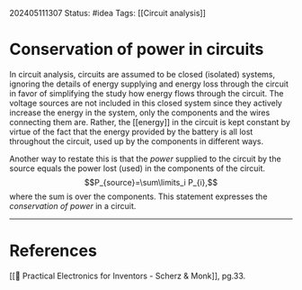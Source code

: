 202405111307
Status: #idea
Tags: [[Circuit analysis]]

# Conservation of power in circuits

In circuit analysis, circuits are assumed to be closed (isolated) systems, ignoring the details of energy supplying and energy loss through the circuit in favor of simplifying the study how energy flows through the circuit. The voltage sources are not included in this closed system since they actively increase the energy in the system, only the components and the wires connecting them are. Rather, the [[energy]] in the circuit is kept constant by virtue of the fact that the energy provided by the battery is all lost throughout the circuit, used up by the components in different ways. 

Another way to restate this is that the *power* supplied to the circuit by the source equals the power lost (used) in the components of the circuit.
$$P_{source}=\sum\limits_i P_{i},$$
where the sum is over the components. This statement expresses the *conservation of power* in a circuit.

___
# References
[[📕 Practical Electronics for Inventors - Scherz & Monk]], pg.33.